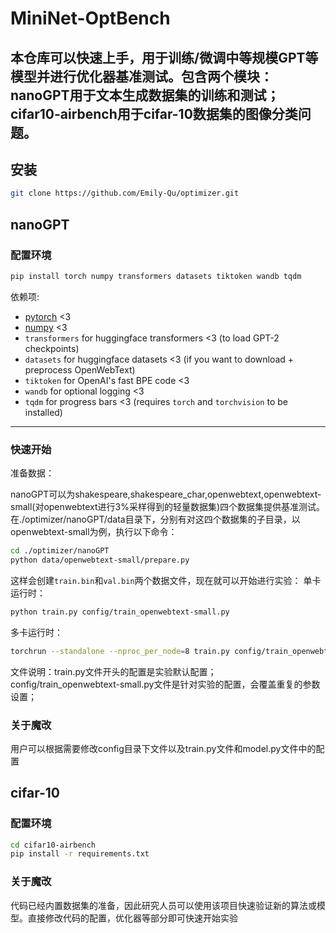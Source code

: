 # MiniNet-OptBench

本仓库可以快速上手，用于训练/微调中等规模GPT等模型并进行优化器基准测试。包含两个模块：nanoGPT用于文本生成数据集的训练和测试；cifar10-airbench用于cifar-10数据集的图像分类问题。
---

## 安装
```sh
git clone https://github.com/Emily-Qu/optimizer.git
```

## nanoGPT

### 配置环境

```sh
pip install torch numpy transformers datasets tiktoken wandb tqdm

```
依赖项:

- [pytorch](https://pytorch.org) <3
- [numpy](https://numpy.org/install/) <3
-  `transformers` for huggingface transformers <3 (to load GPT-2 checkpoints)
-  `datasets` for huggingface datasets <3 (if you want to download + preprocess OpenWebText)
-  `tiktoken` for OpenAI's fast BPE code <3
-  `wandb` for optional logging <3
-  `tqdm` for progress bars <3
(requires `torch` and `torchvision` to be installed)

---

### 快速开始

准备数据：

nanoGPT可以为shakespeare,shakespeare_char,openwebtext,openwebtext-small(对openwebtext进行3%采样得到的轻量数据集)四个数据集提供基准测试。
在./optimizer/nanoGPT/data目录下，分别有对这四个数据集的子目录，以openwebtext-small为例，执行以下命令：
```sh
cd ./optimizer/nanoGPT
python data/openwebtext-small/prepare.py

```
这样会创建`train.bin`和`val.bin`两个数据文件，现在就可以开始进行实验：
单卡运行时：

```sh
python train.py config/train_openwebtext-small.py

```
多卡运行时：

```sh
torchrun --standalone --nproc_per_node=8 train.py config/train_openwebtext-small.py
```


文件说明：train.py文件开头的配置是实验默认配置；config/train_openwebtext-small.py文件是针对实验的配置，会覆盖重复的参数设置；



### 关于魔改
用户可以根据需要修改config目录下文件以及train.py文件和model.py文件中的配置


## cifar-10

### 配置环境

```sh
cd cifar10-airbench
pip install -r requirements.txt
```

### 关于魔改

代码已经内置数据集的准备，因此研究人员可以使用该项目快速验证新的算法或模型。直接修改代码的配置，优化器等部分即可快速开始实验